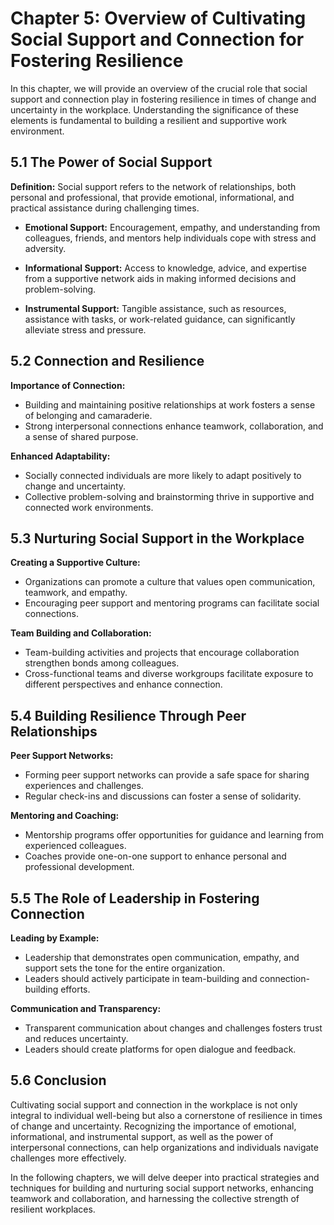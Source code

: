 Chapter 5: Overview of Cultivating Social Support and Connection for Fostering Resilience
=========================================================================================

In this chapter, we will provide an overview of the crucial role that social support and connection play in fostering resilience in times of change and uncertainty in the workplace. Understanding the significance of these elements is fundamental to building a resilient and supportive work environment.

**5.1 The Power of Social Support**
-----------------------------------

**Definition:** Social support refers to the network of relationships, both personal and professional, that provide emotional, informational, and practical assistance during challenging times.

* **Emotional Support:** Encouragement, empathy, and understanding from colleagues, friends, and mentors help individuals cope with stress and adversity.

* **Informational Support:** Access to knowledge, advice, and expertise from a supportive network aids in making informed decisions and problem-solving.

* **Instrumental Support:** Tangible assistance, such as resources, assistance with tasks, or work-related guidance, can significantly alleviate stress and pressure.

**5.2 Connection and Resilience**
---------------------------------

**Importance of Connection:**

* Building and maintaining positive relationships at work fosters a sense of belonging and camaraderie.
* Strong interpersonal connections enhance teamwork, collaboration, and a sense of shared purpose.

**Enhanced Adaptability:**

* Socially connected individuals are more likely to adapt positively to change and uncertainty.
* Collective problem-solving and brainstorming thrive in supportive and connected work environments.

**5.3 Nurturing Social Support in the Workplace**
-------------------------------------------------

**Creating a Supportive Culture:**

* Organizations can promote a culture that values open communication, teamwork, and empathy.
* Encouraging peer support and mentoring programs can facilitate social connections.

**Team Building and Collaboration:**

* Team-building activities and projects that encourage collaboration strengthen bonds among colleagues.
* Cross-functional teams and diverse workgroups facilitate exposure to different perspectives and enhance connection.

**5.4 Building Resilience Through Peer Relationships**
------------------------------------------------------

**Peer Support Networks:**

* Forming peer support networks can provide a safe space for sharing experiences and challenges.
* Regular check-ins and discussions can foster a sense of solidarity.

**Mentoring and Coaching:**

* Mentorship programs offer opportunities for guidance and learning from experienced colleagues.
* Coaches provide one-on-one support to enhance personal and professional development.

**5.5 The Role of Leadership in Fostering Connection**
------------------------------------------------------

**Leading by Example:**

* Leadership that demonstrates open communication, empathy, and support sets the tone for the entire organization.
* Leaders should actively participate in team-building and connection-building efforts.

**Communication and Transparency:**

* Transparent communication about changes and challenges fosters trust and reduces uncertainty.
* Leaders should create platforms for open dialogue and feedback.

**5.6 Conclusion**
------------------

Cultivating social support and connection in the workplace is not only integral to individual well-being but also a cornerstone of resilience in times of change and uncertainty. Recognizing the importance of emotional, informational, and instrumental support, as well as the power of interpersonal connections, can help organizations and individuals navigate challenges more effectively.

In the following chapters, we will delve deeper into practical strategies and techniques for building and nurturing social support networks, enhancing teamwork and collaboration, and harnessing the collective strength of resilient workplaces.
